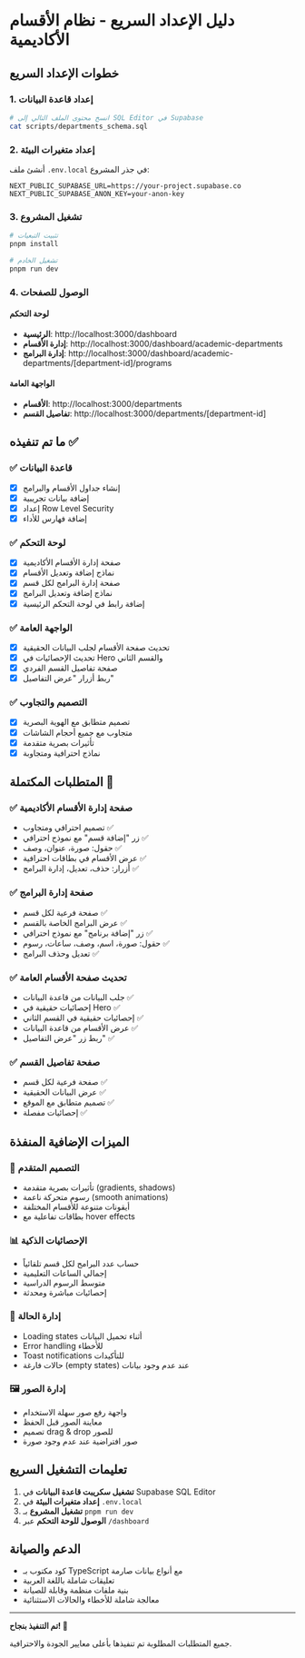 # دليل الإعداد السريع - نظام الأقسام الأكاديمية

## خطوات الإعداد السريع

### 1. إعداد قاعدة البيانات
```bash
# انسخ محتوى الملف التالي إلى SQL Editor في Supabase
cat scripts/departments_schema.sql
```

### 2. إعداد متغيرات البيئة
أنشئ ملف `.env.local` في جذر المشروع:
```env
NEXT_PUBLIC_SUPABASE_URL=https://your-project.supabase.co
NEXT_PUBLIC_SUPABASE_ANON_KEY=your-anon-key
```

### 3. تشغيل المشروع
```bash
# تثبيت التبعيات
pnpm install

# تشغيل الخادم
pnpm run dev
```

### 4. الوصول للصفحات

#### لوحة التحكم
- **الرئيسية**: http://localhost:3000/dashboard
- **إدارة الأقسام**: http://localhost:3000/dashboard/academic-departments
- **إدارة البرامج**: http://localhost:3000/dashboard/academic-departments/[department-id]/programs

#### الواجهة العامة
- **الأقسام**: http://localhost:3000/departments
- **تفاصيل القسم**: http://localhost:3000/departments/[department-id]

## ما تم تنفيذه ✅

### ✅ قاعدة البيانات
- [x] إنشاء جداول الأقسام والبرامج
- [x] إضافة بيانات تجريبية
- [x] إعداد Row Level Security
- [x] إضافة فهارس للأداء

### ✅ لوحة التحكم
- [x] صفحة إدارة الأقسام الأكاديمية
- [x] نماذج إضافة وتعديل الأقسام
- [x] صفحة إدارة البرامج لكل قسم
- [x] نماذج إضافة وتعديل البرامج
- [x] إضافة رابط في لوحة التحكم الرئيسية

### ✅ الواجهة العامة
- [x] تحديث صفحة الأقسام لجلب البيانات الحقيقية
- [x] تحديث الإحصائيات في Hero والقسم الثاني
- [x] صفحة تفاصيل القسم الفردي
- [x] ربط أزرار "عرض التفاصيل"

### ✅ التصميم والتجاوب
- [x] تصميم متطابق مع الهوية البصرية
- [x] متجاوب مع جميع أحجام الشاشات
- [x] تأثيرات بصرية متقدمة
- [x] نماذج احترافية ومتجاوبة

## المتطلبات المكتملة 🎯

### ✅ صفحة إدارة الأقسام الأكاديمية
- تصميم احترافي ومتجاوب ✅
- زر "إضافة قسم" مع نموذج احترافي ✅
- حقول: صورة، عنوان، وصف ✅
- عرض الأقسام في بطاقات احترافية ✅
- أزرار: حذف، تعديل، إدارة البرامج ✅

### ✅ صفحة إدارة البرامج
- صفحة فرعية لكل قسم ✅
- عرض البرامج الخاصة بالقسم ✅
- زر "إضافة برنامج" مع نموذج احترافي ✅
- حقول: صورة، اسم، وصف، ساعات، رسوم ✅
- تعديل وحذف البرامج ✅

### ✅ تحديث صفحة الأقسام العامة
- جلب البيانات من قاعدة البيانات ✅
- إحصائيات حقيقية في Hero ✅
- إحصائيات حقيقية في القسم الثاني ✅
- عرض الأقسام من قاعدة البيانات ✅
- ربط زر "عرض التفاصيل" ✅

### ✅ صفحة تفاصيل القسم
- صفحة فرعية لكل قسم ✅
- عرض البيانات الحقيقية ✅
- تصميم متطابق مع الموقع ✅
- إحصائيات مفصلة ✅

## الميزات الإضافية المنفذة

### 🎨 التصميم المتقدم
- تأثيرات بصرية متقدمة (gradients, shadows)
- رسوم متحركة ناعمة (smooth animations)
- أيقونات متنوعة للأقسام المختلفة
- بطاقات تفاعلية مع hover effects

### 📊 الإحصائيات الذكية
- حساب عدد البرامج لكل قسم تلقائياً
- إجمالي الساعات التعليمية
- متوسط الرسوم الدراسية
- إحصائيات مباشرة ومحدثة

### 🔄 إدارة الحالة
- Loading states أثناء تحميل البيانات
- Error handling للأخطاء
- Toast notifications للتأكيدات
- حالات فارغة (empty states) عند عدم وجود بيانات

### 🖼️ إدارة الصور
- واجهة رفع صور سهلة الاستخدام
- معاينة الصور قبل الحفظ
- تصميم drag & drop للصور
- صور افتراضية عند عدم وجود صورة

## تعليمات التشغيل السريع

1. **تشغيل سكريبت قاعدة البيانات** في Supabase SQL Editor
2. **إعداد متغيرات البيئة** في `.env.local`
3. **تشغيل المشروع** بـ `pnpm run dev`
4. **الوصول للوحة التحكم** عبر `/dashboard`

## الدعم والصيانة
- كود مكتوب بـ TypeScript مع أنواع بيانات صارمة
- تعليقات شاملة باللغة العربية
- بنية ملفات منظمة وقابلة للصيانة
- معالجة شاملة للأخطاء والحالات الاستثنائية

---

**تم التنفيذ بنجاح! 🎉**

جميع المتطلبات المطلوبة تم تنفيذها بأعلى معايير الجودة والاحترافية.